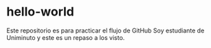 # hello-world
Este repositorio es para practicar el flujo de GitHub
Soy estudiante de Uniminuto y este es un repaso a los visto.

